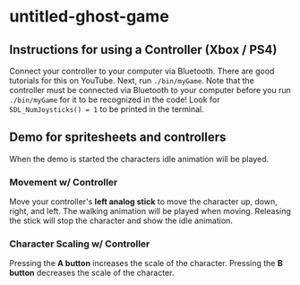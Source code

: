 # untitled-ghost-game

## Instructions for using a Controller (Xbox / PS4)
Connect your controller to your computer via Bluetooth. There are good tutorials for this on YouTube. Next, run `./bin/myGame`. Note that the controller must be connected via Bluetooth to your computer before you run `./bin/myGame` for it to be recognized in the code! Look for `SDL_NumJoysticks() = 1` to be printed in the terminal.

## Demo for spritesheets and controllers
When the demo is started the characters idle animation will be played.

### Movement w/ Controller
Move your controller's **left analog stick** to move the character up, down, right, and left. The walking animation will be played when moving. Releasing the stick will stop the character and show the idle animation.

### Character Scaling w/ Controller
Pressing the **A button** increases the scale of the character. Pressing the **B button** decreases the scale of the character.
